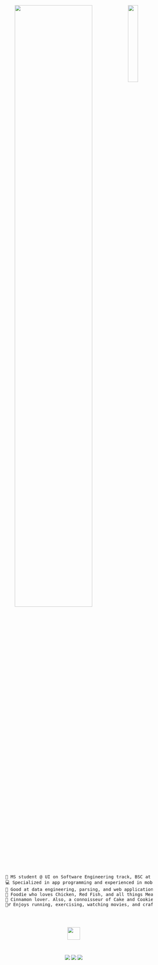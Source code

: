 <div align="center">
<img src="https://gas-kvas.com/uploads/posts/2023-03/1678086988_gas-kvas-com-p-krasivii-zadnii-fon-dlya-risunka-11.png" width="25%" align="right" />
<img src="https://readme-typing-svg.demolab.com?font=Inconsolata&weight=500&size=50&duration=4000&pause=300&color=A7A459&center=true&vCenter=true&multiline=true&repeat=false&random=false&width=1300&height=140&lines=Hello+hello;I'm+Amir%2C+a+fullstack+developer+and+environmental+lover+%E2%9C%A9" width="70%" />
<br><br>
<pre>
    💼 MS student @ UI on Software Engineering track, BSC at CS.
    💻 Specialized in app programming and experienced in mobile dev.
    📖 Good at data engineering, parsing, and web application dev.
    🍗 Foodie who loves Chicken, Red Fish, and all things Meat.
    🍩 Cinnamon lover. Also, a connoisseur of Cake and Cookie.
    🏃‍♂️ Enjoys running, exercising, watching movies, and crafting.

</pre>
<br><br>
<img src="https://images.squarespace-cdn.com/content/v1/552dc6dae4b036b38b3d7a6e/1596468461467-NJXJZ6LAZ1XB9H8ZW53X/Blue+West.gif?format=1500w" height="40" />
<br><br><br>
    
[![](https://img.shields.io/badge/telegram-0a66c2)](https://t.me/amiros12345)
[![](https://img.shields.io/badge/vkontakte-6364ff)](https://vk.com/id533965627)
[![](https://img.shields.io/badge/gmail-ff66a)](amirabikhuja@gmail.com)
</div>
